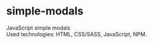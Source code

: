 # simple-modals <br>
JavaScript simple modals <br>
Used technologies: HTML, CSS/SASS, JavaScript, NPM.
